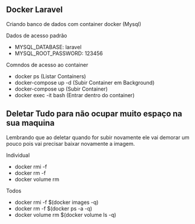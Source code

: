 ## Docker Laravel

Criando banco de dados com container docker (Mysql)

Dados de acesso padrão 

- MYSQL_DATABASE: laravel
- MYSQL_ROOT_PASSWORD: 123456

Comndos de acesso ao container

- docker ps (Listar Containers)
- docker-compose up -d (Subir Container em Background)
- docker-compose up (Subir Container)
- docker exec -it <nome do container> bash (Entrar dentro do container)


## Deletar Tudo para não ocupar muito espaço na sua maquina

Lembrando que ao deletar quando for subir novamente ele vai demorar um pouco pois vai precisar baixar novamente a imagem.

Individual
- docker rmi -f <name>
- docker rm -f <name>
- docker volume rm <name>

Todos
- docker rmi -f $(docker images -q)
- docker rm -f $(docker ps -a -q)
- docker volume rm $(docker volume ls -q)
